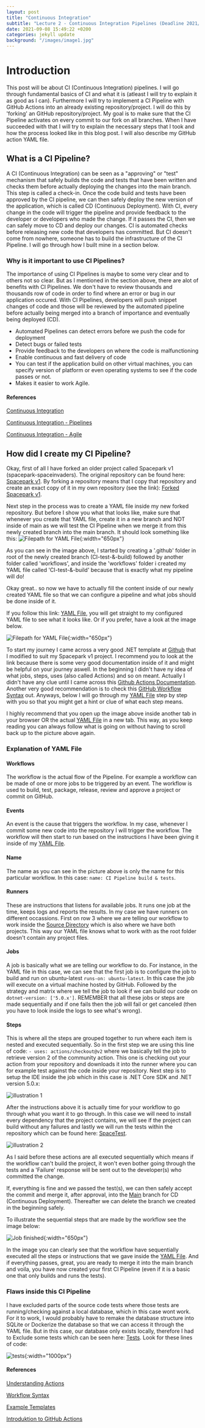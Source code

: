 ```yaml
---
layout: post
title: "Continuous Integration"
subtitle: "Lecture 2 - Continuous Integration Pipelines (Deadline 2021/09/09 23:55)"
date: 2021-09-08 15:49:22 +0200
categories: jekyll update
background: "/images/image1.jpg"
---
```


# Introduction

This post will be about CI (Continuous Integration) pipelines. I will go through fundamental basics of CI and what it is (atleast I will try to explain it as good as I can). Furthermore I will try to implement a CI Pipeline with GitHub Actions into an already existing repository/project. I will do this by 'forking' an GitHub repository/project. My goal is to make sure that the CI Pipeline activates on every commit to our fork on all branches. When I have succeeded with that I will try to explain the necessary steps that I took and how the process looked like in this blog post. I will also describe my GitHub action YAML file.

## What is a CI Pipeline?

A CI (Continuous Integration) can be seen as a "approving" or "test" mechanism that safely builds the code and tests that have been written and checks them before actually deploying the changes into the main branch. This step is called a check-in. Once the code build and tests have been approved by the CI pipeline, we can then safely deploy the new version of the application, which is called CD (Continuous Deployment). With CI, every change in the code will trigger the pipeline and provide feedback to the developer or developers who made the change. If it passes the CI, then we can safely move to CD and deploy our changes. CI is automated checks before releasing new code that developers has committed. But CI doesn't come from nowhere, someone has to build the infrastructure of the CI Pipeline. I will go through how I built mine in a section below.

### Why is it important to use CI Pipelines?

The importance of using CI Pipelines is maybe to some very clear and to others not so clear. But as I mentioned in the section above, there are alot of benefits with CI Pipelines. We don't have to review thousands and thousands row of code in order to find where an error or bug in our application occured. With CI Pipelines, developers will push snippet changes of code and those will be reviewed by the automated pipeline before actually being merged into a branch of importance and eventually being deployed (CD).

- Automated Pipelines can detect errors before we push the code for deployment
- Detect bugs or failed tests
- Provide feedback to the developers on where the code is malfunctioning
- Enable continuous and fast delivery of code
- You can test if the application build on other virtual machines, you can specify version of platform or even operating systems to see if the code passes or not.
- Makes it easier to work Agile.

#### References

[Continuous Integration](https://semaphoreci.com/continuous-integration)

[Continuous Integration - Pipelines](https://semaphoreci.com/blog/cicd-pipeline)

[Continuous Integration - Agile](https://explainagile.com/agile/xp-extreme-programming/practices/continuous-integration/)

## How did I create my CI Pipeline?

Okay, first of all I have forked an older project called Spacepark v1 (spacepark-spaceinvaders). The original repository can be found here: [Spacepark v1](https://github.com/PGBSNH20/spacepark-spaceinvaders).
By forking a repository means that I copy that repository and create an exact copy of it in my own repository (see the link): [Forked Spacepark v1](https://github.com/Orhan92/spacepark-spaceinvaders).

Next step in the process was to create a YAML file inside my new forked repository. But before I show you what that looks like, make sure that whenever you create that YAML file, create it in a new branch and NOT inside of main as we will test the CI Pipeline when we merge it from this newly created branch into the main branch. It should look something like this:
![Filepath for YAML File](/images/yamlworkdir.png){:width="650px"}

As you can see in the image above, I started by creating a '.github' folder in root of the newly created branch (CI-test-&-build) followed by another folder called 'workflows', and inside the 'workflows' folder i created my YAML file called 'CI-test-&-build' because that is exactly what my pipeline will do!

Okay great.. so now we have to actually fill the content inside of our newly created YAML file so that we can configure a pipeline and what jobs should be done inside of it.

If you follow this link: [YAML File](https://github.com/Orhan92/spacepark-spaceinvaders/blob/CI-test-%26-build/.github/workflows/CI-test-&-build.yml), you will get straight to my configured YAML file to see what it looks like. Or if you prefer, have a look at the image below.

![Filepath for YAML File](/images/yamlfile.png){:width="650px"}

To start my journey I came across a very good .NET template at [Github](https://docs.github.com/en/actions/guides/building-and-testing-net) that I modified to suit my Spacepark v1 project. I recommend you to look at the link because there is some very good documentation inside of it and might be helpful on your journey aswell. In the beginning I didn't have ny idea of what jobs, steps, uses (also called Actions) and so on meant. Actually I didn't have any clue until I came across this [Github Actions Documentation](https://docs.github.com/en/actions/learn-github-actions/understanding-github-actions). Another very good recommendation is to check this [GitHub Workflow Syntax](https://docs.github.com/en/actions/reference/workflow-syntax-for-github-actions#about-yaml-syntax-for-workflows) out. Anyways, below I will go through my [YAML File](https://github.com/Orhan92/spacepark-spaceinvaders/blob/CI-test-%26-build/.github/workflows/CI-test-&-build.yml) step by step with you so that you might get a hint or clue of what each step means.

I highly recommend that you open up the image above inside another tab in your browser OR the actual [YAML File](https://github.com/Orhan92/spacepark-spaceinvaders/blob/CI-test-%26-build/.github/workflows/CI-test-&-build.yml) in a new tab. This way, as you keep reading you can always follow what is going on without having to scroll back up to the picture above again.

### Explanation of YAML File

#### Workflows

The workflow is the actual flow of the Pipeline. For example a workflow can be made of one or more jobs to be triggered by an event. The workflow is used to build, test, package, release, review and approve a project or commit on GitHub.

#### Events

An event is the cause that triggers the workflow. In my case, whenever I commit some new code into the repository I will trigger the workflow. The workflow will then start to run based on the instructions I have been giving it inside of my [YAML File](https://github.com/Orhan92/spacepark-spaceinvaders/blob/CI-test-%26-build/.github/workflows/CI-test-&-build.yml).

#### Name

The name as you can see in the picture above is only the name for this particular workflow. In this case: `name: CI Pipeline build & tests`.

#### Runners

These are instructions that listens for available jobs. It runs one job at the time, keeps logs and reports the results. In my case we have runners on different occassions. First on row 3 where we are telling our workflow to work inside the [Source Directory](https://github.com/Orhan92/spacepark-spaceinvaders/tree/CI-test-%26-build/Source) which is also where we have both projects. This way our YAML file knows what to work with as the root folder doesn't contain any project files.

#### Jobs

A job is basically what we are telling our workflow to do. For instance, in the YAML file in this case, we can see that the first job is to configure the job to build and run on ubuntu-latest `runs-on: ubuntu-latest`. In this case the job will execute on a virtual machine hosted by GitHub. Followed by the strategy and matrix where we tell the job to look if we can build our code on `dotnet-version: ['5.0.x']`. REMEMBER that all these jobs or steps are made sequentially and if one fails then the job will fail or get canceled (then you have to look inside the logs to see what's wrong).

#### Steps

This is where all the steps are grouped together to run where each item is nested and executed sequentially. So in the first step we are using this line of code: `- uses: actions/checkout@v2` where we basically tell the job to retrieve version 2 of the community action. This one is checking out your action from your repository and downloads it into the runner where you can for example test against the code inside your repository. Next step is to setup the IDE inside the job which in this case is .NET Core SDK and .NET version 5.0.x:

![illustration 1](/images/name.png)

After the instructions above it is actually time for your workflow to go through what you want it to go through. In this case we will need to install every dependency that the project contains, we will see if the project can build without any failures and lastly we will run the tests within the repository which can be found here: [SpaceTest](https://github.com/Orhan92/spacepark-spaceinvaders/tree/CI-test-%26-build/Source/SpaceTest).

![illustration 2](/images/name1.png)

As I said before these actions are all executed sequentially which means if the workflow can't build the project, it won't even bother going through the tests and a 'Failure' response will be sent out to the developer(s) who committed the change.

If, everything is fine and we passed the test(s), we can then safely accept the commit and merge it, after approval, into the [Main](https://github.com/Orhan92/spacepark-spaceinvaders/blob/main/.github/workflows/CI-test-%26-build.yml) branch for CD (Continuous Deployment). Thereafter we can delete the branch we created in the beginning safely.

To illustrate the sequential steps that are made by the workflow see the image below:

![Job finished](/images/Job.png){:width="650px"}

In the image you can clearly see that the workflow have sequentially executed all the steps or instructions that we gave inside the [YAML File](https://github.com/Orhan92/spacepark-spaceinvaders/blob/CI-test-%26-build/.github/workflows/CI-test-&-build.yml). And if everything passes, great, you are ready to merge it into the main branch and voila, you have now created your first CI Pipeline (even if it is a basic one that only builds and runs the tests).

### Flaws inside this CI Pipeline

I have excluded parts of the source code tests where those tests are running/checking against a local database, which in this case wont work. For it to work, I would probably have to remake the database structure into SQLite or Dockerize the database so that we can access it through the YAML file. But in this case, our database only exists locally, therefore I had to Exclude some tests which can be seen here: [Tests](https://github.com/Orhan92/spacepark-spaceinvaders/blob/main/Source/SpaceTest/UnitTest1.cs). Look for these lines of code:

![tests](/images/test.png){:width="1000px"}

#### References

[Understanding Actions](https://docs.github.com/en/actions/learn-github-actions/understanding-github-actions)

[Workflow Syntax](https://docs.github.com/en/actions/reference/workflow-syntax-for-github-actions#about-yaml-syntax-for-workflows)

[Example Templates](https://docs.github.com/en/actions/guides/building-and-testing-net)

[Introduktion to GitHub Actions](https://gabrieltanner.org/blog/an-introduction-to-github-actions)
